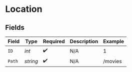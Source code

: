 # Location


## Fields

| Field              | Type               | Required           | Description        | Example            |
| ------------------ | ------------------ | ------------------ | ------------------ | ------------------ |
| `ID`               | *int*              | :heavy_check_mark: | N/A                | 1                  |
| `Path`             | *string*           | :heavy_check_mark: | N/A                | /movies            |